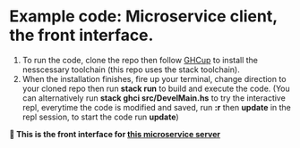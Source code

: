 # Example code: Microservice client, the front interface.

1. To run the code, clone the repo then follow [GHCup](https://www.haskell.org/ghcup/) to install the nesscessary toolchain (this repo uses the stack toolchain).
2. When the installation finishes, fire up your terminal, change direction to your cloned repo then run **stack run** to build and execute the code.
   (You can alternatively run **stack ghci src/DevelMain.hs** to try the interactive repl, everytime the code is modified and saved, run **:r** then **update** in the repl session, to start the code run **update**)

**🦥 This is the front interface for [this microservice server](https://github.com/DickyDicky7/microservice_server_haskell)**
